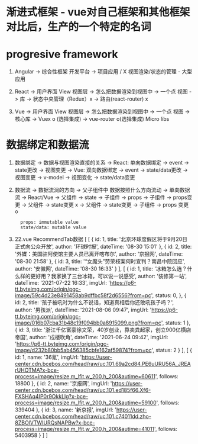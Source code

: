 # 渐进式框架  -  vue对自己框架和其他框架对比后，生产的一个特定的名词
# progresive framework

1. Angular -> 综合性框架 开发平台
           -> 项目应用 / X 视图渲染/状态的管理 - 大型应用

2. React -> 用户界面 View 视图层 -> 怎么把数据渲染到视图中
         -> 一个点 视图 -> 库
         -> 状态中央管理（Redux）x
         -> 路由(react-router) x

3. Vue   -> 用户界面 View 视图层 -> 怎么把数据渲染到视图中
         -> 一个点 视图 -> 核心库
         -> Vuex o (选择集成)
         -> vue-router o(选择集成)
         Micro libs

# 数据绑定和数据流

1. 数据绑定 -> 数据与视图渲染直接的关系
           -> React: 单向数据绑定 -> event -> state更改 -> 视图变更
           -> Vue: 双向数据绑定 
                  -> event -> state/data更改 -> 视图变更
                  -> v-model -> 视图变化 -> state/data变更

2. 数据流 -> 数据流淌的方向 -> 父子组件中 数据按照什么方向流动
         -> 单向数据流
         -> React/Vue -> 父组件 -> state -> 子组件 -> props
         -> 子组件 -> props变更 -> 父组件 -> state变更 x
         -> 父组件 -> state变更 -> 子组件 -> props 变更 o
         
         props: immutable value
         state/data: mutable value

3. 22.vue  RecommendTab数据
[
  [
    {
      id: 1,
      title: '北京环球度假区将于9月20日正式向公众开放',
      author: '环球时报',
      dateTime: '08-30 15:01'
    },
    {
      id: 2,
      title: '外媒：美国驻阿使馆主要人员已离开喀布尔',
      author: '京报网',
      dateTime: '08-30 21:58' 
    },
    {
      id: 3,
      title: '“女魔头”劳荣枝案何时宣判？南昌中院回应',
      author: '安徽网',
      dateTime: '08-30 16:33'
    }
  ],
  [
    {
      id: 1,
      title: '冰箱怎么选？什么样的更好用？我家换了三台冰箱，可以说一说感受',
      author: '装修第一站',
      dateTime: '2021-07-22 16:33',
      imgUrl: 'https://p6-tt.byteimg.com/origin/pgc-image/59c4d23e8491458ab9dffbc58f2d6556?from=pc',
      status: 0,
    },
    {
      id: 2,
      title: '孩子被吼时为什么不说话，知道真相后你还敢吼孩子吗？',
      author: '男孩派',
      dateTime: '2021-08-06 09:47',
      imgUrl: 'https://p6-tt.byteimg.com/origin/pgc-image/016b07cba31b48c19f094bb0a8915099.png?from=pc',
      status: 1
    },
    {
      id: 3,
      title: '浙江千亿富豪徐文荣，40岁创业，靠卖粪起家，创立900亿横店帝国',
      author: '戍楼吹角',
      dateTime: '2021-06-24 09:42',
      imgUrl: 'https://p6-tt.byteimg.com/origin/pgc-image/d232b80bb5ab456385cbfe162af59874?from=pc',
      status: 2
    }
  ],
  [
    {
      id: 1,
      name: '36氪',
      imgUrl: 'https://user-center.cdn.bcebos.com/head/raw/uc.101.69a2cd84.PE6uURU56A_JREArUHOTMA?x-bce-process=image/resize,m_lfit,w_200,h_200&autime=60611',
      follows: 18800
    },
    {
      id: 2,
      name: '京报网',
      imgUrl: 'https://user-center.cdn.bcebos.com/head/raw/uc.101.ed185f66.Xf6-FXSHAq4IP0r9OkkLlg?x-bce-process=image/resize,m_lfit,w_200,h_200&autime=59100',
      follows: 339404
    },
    {
      id: 3,
      name: '新京报',
      imgUrl: 'https://user-center.cdn.bcebos.com/head/raw/uc.101.c74011dd.zho-8ZBOlVTWIURQsNAPBw?x-bce-process=image/resize,m_lfit,w_200,h_200&autime=41011',
      follows: 5403958
    }
  ] 
]
